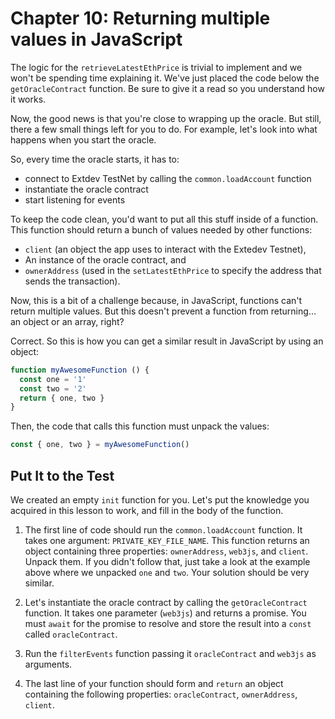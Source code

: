 # Chapter 10: Returning multiple values in JavaScript

The logic for the `retrieveLatestEthPrice` is trivial to implement and we won't be spending time explaining it. We've just placed the code below the `getOracleContract` function. Be sure to give it a read so you understand how it works.

Now, the good news is that you're close to wrapping up the oracle. But still, there a few small things left for you to do. For example, let's look into what happens when you start the oracle.

So, every time the oracle starts, it has to:
* connect to Extdev TestNet by calling the `common.loadAccount` function
* instantiate the oracle contract
* start listening for events

To keep the code clean, you'd want to put all this stuff inside of a function. This function should return a bunch of values needed by other functions:

* `client` (an object the app uses to interact with the Extedev Testnet),
* An instance of the oracle contract, and
* `ownerAddress` (used in the `setLatestEthPrice` to specify the address that sends the transaction).

Now, this is a bit of a challenge because, in JavaScript, functions can't return multiple values. But this doesn't prevent a function from returning... an object or an array, right?

Correct. So this is how you can get a similar result in JavaScript by using an object:

```JavaScript
function myAwesomeFunction () {
  const one = '1'
  const two = '2'
  return { one, two }
}
```

Then, the code that calls this function must unpack the values:

```JavaScript
const { one, two } = myAwesomeFunction()
```

## Put It to the Test

We created an empty `init` function for you. Let's put the knowledge you acquired in this lesson to work, and fill in the body of the function.

1. The first line of code should run the `common.loadAccount` function. It takes one argument: `PRIVATE_KEY_FILE_NAME`. This function returns an object containing three properties: `ownerAddress`, `web3js`, and `client`. Unpack them. If you didn't follow that, just take a look at the example above where we unpacked `one` and `two`. Your solution should be very similar.

2. Let's instantiate the oracle contract by calling the `getOracleContract` function. It takes one parameter (`web3js`) and returns a promise. You must `await` for the promise to resolve and store the result into a `const` called `oracleContract`.

3. Run the `filterEvents` function passing it `oracleContract` and `web3js` as arguments.

4. The last line of your function should form and `return` an object containing the following properties: `oracleContract`, `ownerAddress`, `client`.
